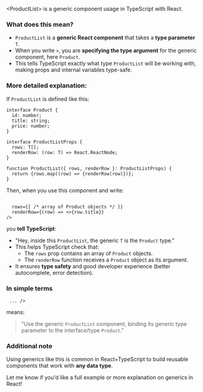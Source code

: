 <ProductList<Product>> is a generic component usage in TypeScript with React.

### What does this mean?

- `ProductList` is a **generic React component** that takes a **type parameter** `T`.
- When you write `>`, you are **specifying the type argument** for the generic component, here `Product`.
- This tells TypeScript exactly what type `ProductList` will be working with, making props and internal variables type-safe.

### More detailed explanation:

If `ProductList` is defined like this:

```tsx
interface Product {
  id: number;
  title: string;
  price: number;
}

interface ProductListProps {
  rows: T[];
  renderRow: (row: T) => React.ReactNode;
}

function ProductList({ rows, renderRow }: ProductListProps) {
  return {rows.map((row) => {renderRow(row)})};
}
```

Then, when you use this component and write:

```tsx

  rows={[ /* array of Product objects */ ]}
  renderRow={(row) => <>{row.title}}
/>
```

you **tell TypeScript**:

- "Hey, inside this `ProductList`, the generic `T` is the `Product` type."
- This helps TypeScript check that:
  - The `rows` prop contains an array of `Product` objects.
  - The `renderRow` function receives a `Product` object as its argument.
- It ensures **type safety** and good developer experience (better autocomplete, error detection).

### In simple terms

```tsx
 ... />
```

means:

> "Use the generic `ProductList` component, binding its generic type parameter to the interface/type `Product`."

### Additional note

Using generics like this is common in React+TypeScript to build reusable components that work with **any data type**.

Let me know if you'd like a full example or more explanation on generics in React!
